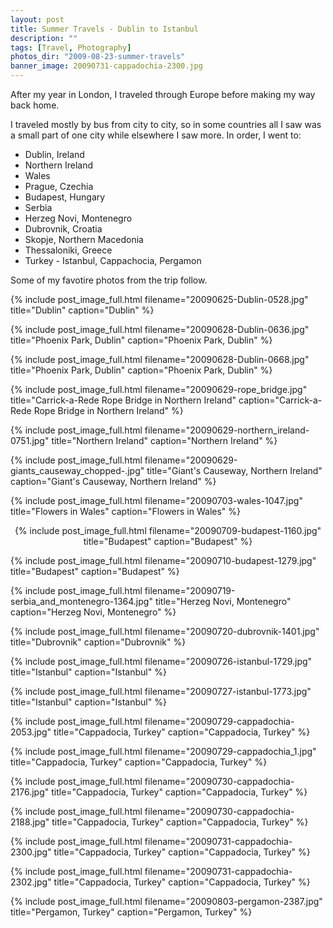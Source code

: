 ```yaml
---
layout: post
title: Summer Travels - Dublin to Istanbul
description: ""
tags: [Travel, Photography]
photos_dir: "2009-08-23-summer-travels"
banner_image: 20090731-cappadochia-2300.jpg
---
```


After my year in London, I traveled through Europe before making my way back home.

I traveled mostly by bus from city to city, so in some countries all I saw was a small part of one city while elsewhere I saw more. In order, I went to:
- Dublin, Ireland
- Northern Ireland
- Wales
- Prague, Czechia
- Budapest, Hungary
- Serbia
- Herzeg Novi, Montenegro
- Dubrovnik, Croatia
- Skopje, Northern Macedonia
- Thessaloniki, Greece
- Turkey - Istanbul, Cappachocia, Pergamon

Some of my favotire photos from the trip follow.

{% include post_image_full.html
   filename="20090625-Dublin-0528.jpg"
   title="Dublin"
   caption="Dublin" %}

<!--more-->

{% include post_image_full.html
   filename="20090628-Dublin-0636.jpg"
   title="Phoenix Park, Dublin"
   caption="Phoenix Park, Dublin" %}

{% include post_image_full.html
   filename="20090628-Dublin-0668.jpg"
   title="Phoenix Park, Dublin"
   caption="Phoenix Park, Dublin" %}

{% include post_image_full.html
   filename="20090629-rope_bridge.jpg"
   title="Carrick-a-Rede Rope Bridge in Northern Ireland"
   caption="Carrick-a-Rede Rope Bridge in Northern Ireland" %}

{% include post_image_full.html
   filename="20090629-northern_ireland-0751.jpg"
   title="Northern Ireland"
   caption="Northern Ireland" %}

{% include post_image_full.html
   filename="20090629-giants_causeway_chopped-.jpg"
   title="Giant's Causeway, Northern Ireland"
   caption="Giant's Causeway, Northern Ireland" %}

{% include post_image_full.html
   filename="20090703-wales-1047.jpg"
   title="Flowers in Wales"
   caption="Flowers in Wales" %}

<center>
{% include post_image_full.html
   filename="20090709-budapest-1160.jpg"
   title="Budapest"
   caption="Budapest" %}
</center>

{% include post_image_full.html
   filename="20090710-budapest-1279.jpg"
   title="Budapest"
   caption="Budapest" %}

{% include post_image_full.html
   filename="20090719-serbia_and_montenegro-1364.jpg"
   title="Herzeg Novi, Montenegro"
   caption="Herzeg Novi, Montenegro" %}

{% include post_image_full.html
   filename="20090720-dubrovnik-1401.jpg"
   title="Dubrovnik"
   caption="Dubrovnik" %}

{% include post_image_full.html
   filename="20090726-istanbul-1729.jpg"
   title="Istanbul"
   caption="Istanbul" %}

{% include post_image_full.html
   filename="20090727-istanbul-1773.jpg"
   title="Istanbul"
   caption="Istanbul" %}

{% include post_image_full.html
   filename="20090729-cappadochia-2053.jpg"
   title="Cappadocia, Turkey"
   caption="Cappadocia, Turkey" %}

{% include post_image_full.html
   filename="20090729-cappadochia_1.jpg"
   title="Cappadocia, Turkey"
   caption="Cappadocia, Turkey" %}

{% include post_image_full.html
   filename="20090730-cappadochia-2176.jpg"
   title="Cappadocia, Turkey"
   caption="Cappadocia, Turkey" %}

{% include post_image_full.html
   filename="20090730-cappadochia-2188.jpg"
   title="Cappadocia, Turkey"
   caption="Cappadocia, Turkey" %}

{% include post_image_full.html
   filename="20090731-cappadochia-2300.jpg"
   title="Cappadocia, Turkey"
   caption="Cappadocia, Turkey" %}

{% include post_image_full.html
   filename="20090731-cappadochia-2302.jpg"
   title="Cappadocia, Turkey"
   caption="Cappadocia, Turkey" %}

{% include post_image_full.html
   filename="20090803-pergamon-2387.jpg"
   title="Pergamon, Turkey"
   caption="Pergamon, Turkey" %}
